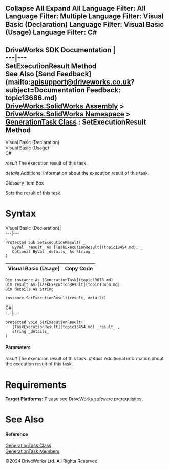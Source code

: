        

 Collapse All Expand All  Language Filter: All  Language Filter: Multiple  Language Filter: Visual Basic (Declaration) Language Filter: Visual Basic (Usage) Language Filter: C#  
---  
DriveWorks SDK Documentation  |   
---|---  
SetExecutionResult Method   
See Also [Send Feedback](mailto:apisupport@driveworks.co.uk?subject=Documentation Feedback: topic13686.md)  
[DriveWorks.SolidWorks Assembly](topic13342.md) > [DriveWorks.SolidWorks Namespace](topic13345.md) > [GenerationTask Class](topic13678.md) : SetExecutionResult Method  
---  
  
Visual Basic (Declaration)    
Visual Basic (Usage)    
C# 

_result_
    The execution result of this task.

_details_
    Additional information about the execution result of this task.

Glossary Item Box

Sets the result of this task. 

# Syntax

Visual Basic (Declaration)|   
---|---  
      
    
    Protected Sub SetExecutionResult( _
       ByVal _result_ As [TaskExecutionResult](topic13454.md), _
       Optional ByVal _details_ As String _
    )   
  
Visual Basic (Usage)| Copy Code  
---|---  
      
    
    Dim instance As [GenerationTask](topic13678.md)
    Dim result As [TaskExecutionResult](topic13454.md)
    Dim details As String
     
    instance.SetExecutionResult(result, details)  
  
C#|   
---|---  
      
    
    protected void SetExecutionResult( 
       [TaskExecutionResult](topic13454.md) _result_ ,
       string _details_
    )  
  
#### Parameters

 _result_
    The execution result of this task.
_details_
    Additional information about the execution result of this task.

# Requirements

**Target Platforms:** Please see DriveWorks software prerequisites.

# See Also

#### Reference

[GenerationTask Class](topic13678.md)   
[GenerationTask Members](topic13679.md)

©2024 DriveWorks Ltd. All Rights Reserved.
